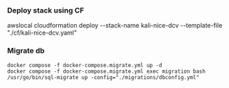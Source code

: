 ### Deploy stack using CF

awslocal cloudformation deploy --stack-name kali-nice-dcv --template-file "./cf/kali-nice-dcv.yaml"

### Migrate db
```shell
docker compose -f docker-compose.migrate.yml up -d
docker compose -f docker-compose.migrate.yml exec migration bash
/usr/go/bin/sql-migrate up -config="./migrations/dbconfig.yml"
```